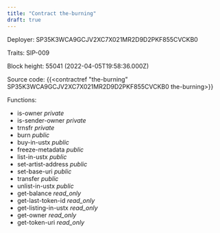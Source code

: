 ```yaml
---
title: "Contract the-burning"
draft: true
---
```

Deployer: SP35K3WCA9GCJV2XC7X021MR2D9D2PKF855CVCKB0

Traits:
SIP-009 



Block height: 55041 (2022-04-05T19:58:36.000Z)

Source code: {{<contractref "the-burning" SP35K3WCA9GCJV2XC7X021MR2D9D2PKF855CVCKB0 the-burning>}}

Functions:

* is-owner _private_
* is-sender-owner _private_
* trnsfr _private_
* burn _public_
* buy-in-ustx _public_
* freeze-metadata _public_
* list-in-ustx _public_
* set-artist-address _public_
* set-base-uri _public_
* transfer _public_
* unlist-in-ustx _public_
* get-balance _read_only_
* get-last-token-id _read_only_
* get-listing-in-ustx _read_only_
* get-owner _read_only_
* get-token-uri _read_only_
